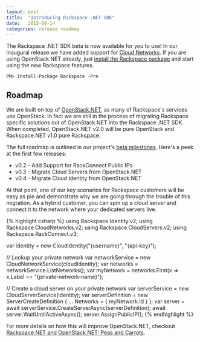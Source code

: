 ```yaml
---
layout: post
title:  "Introducing Rackspace .NET SDK"
date:   2015-08-14
categories: release roadmap
---
```


The Rackspace .NET SDK beta is now available for you to use!
In our inaugural release we have added support for [Cloud Networks][cloud-networks-overview].
If you are using OpenStack.NET already, just [install the Rackspace package][nuget-pkg]
and start using the new Rackspace features.

<div class="nuget-badge">
  <p>
    <code>PM&gt; Install-Package Rackspace -Pre</code>
  </p>
</div>

## Roadmap ##
We are built on top of [OpenStack.NET](http://openstacknetsdk.org), as many of
Rackspace's services use OpenStack. In fact we are still in the process of migrating
Rackspace specific solutions out of OpenStack.NET into the Rackspace .NET SDK. When
completed, OpenStack.NET v2.0 will be pure OpenStack and Rackspace.NET v1.0 pure
Rackspace.

The full roadmap is outlined in our project's [beta milestones][rackspacenet-milestones].
Here's a peek at the first few releases:

* v0.2 - Add Support for RackConnect Public IPs
* v0.3 - Migrate Cloud Servers from OpenStack.NET
* v0.4 - Migrate Cloud Identity from OpenStack.NET

At that point, one of our key scenarios for Rackspace customers will be
easy as pie and demonstrate why we are going through the trouble of this migration.
As a hybrid customer, you can spin up a cloud server and connect it to the network
where your dedicated servers live.

{% highlight csharp %}
using Rackspace.Identity.v2;
using Rackspace.CloudNetworks.v2;
using Rackspace.CloudServers.v2;
using Rackspace.RackConnect.v3;

var identity = new CloudIdentity("{username}", "{api-key}");

// Lookup your private network
var networkService = new CloudNetworkService(cloudIdentity);
var networks = networkService.ListNetworks();
var myNetwork = networks.First(x => x.Label == "{private-network-name}");

// Create a cloud server on your private network
var serverService = new CloudServerService(identity);
var serverDefinition = new ServerCreateDefinition
{
  ...
  Networks = { myNetwork.Id }
};
var server = await serverService.CreateServerAsync(serverDefinition);
await server.WaitUntilActiveAsync();
server.AssignPublicIP();
{% endhighlight %}

For more details on how this will improve OpenStack.NET, checkout
[Rackspace.NET and OpenStack.NET: Peas and Carrots][rackspacenet-openstacknet].

[v0.4.0]: https://github.com/rackspace/Rackspace.NET/milestones/v0.4.0
[rackspacenet-milestones]: https://github.com/rackspace/rackspace.net/milestones
[cloud-networks-overview]: http://www.rackspace.com/cloud/networks
[nuget-pkg]: http://nuget.org/packages/Rackspace
[rackspacenet-openstacknet]: https://github.com/openstacknetsdk/openstack.net/wiki/Rackspace-and-OpenStack.NET
